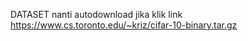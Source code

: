  DATASET
nanti autodownload jika klik link
https://www.cs.toronto.edu/~kriz/cifar-10-binary.tar.gz
